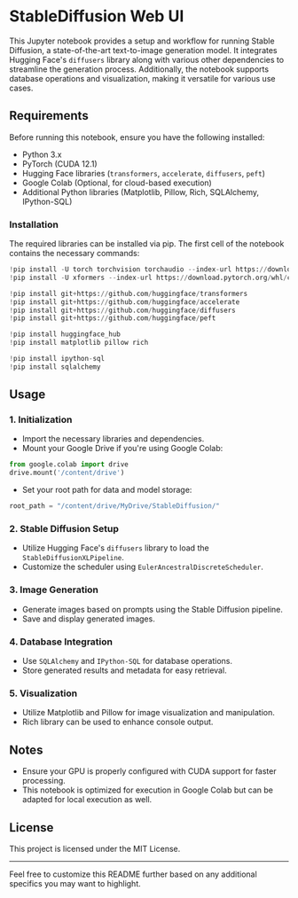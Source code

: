 # StableDiffusion Web UI

This Jupyter notebook provides a setup and workflow for running Stable Diffusion, a state-of-the-art text-to-image generation model. It integrates Hugging Face's `diffusers` library along with various other dependencies to streamline the generation process. Additionally, the notebook supports database operations and visualization, making it versatile for various use cases.

## Requirements

Before running this notebook, ensure you have the following installed:

- Python 3.x
- PyTorch (CUDA 12.1)
- Hugging Face libraries (`transformers`, `accelerate`, `diffusers`, `peft`)
- Google Colab (Optional, for cloud-based execution)
- Additional Python libraries (Matplotlib, Pillow, Rich, SQLAlchemy, IPython-SQL)

### Installation

The required libraries can be installed via pip. The first cell of the notebook contains the necessary commands:

```python
!pip install -U torch torchvision torchaudio --index-url https://download.pytorch.org/whl/cu121
!pip install -U xformers --index-url https://download.pytorch.org/whl/cu121

!pip install git+https://github.com/huggingface/transformers
!pip install git+https://github.com/huggingface/accelerate
!pip install git+https://github.com/huggingface/diffusers
!pip install git+https://github.com/huggingface/peft

!pip install huggingface_hub
!pip install matplotlib pillow rich

!pip install ipython-sql
!pip install sqlalchemy
```

## Usage

### 1. Initialization
- Import the necessary libraries and dependencies.
- Mount your Google Drive if you're using Google Colab:

```python
from google.colab import drive
drive.mount('/content/drive')
```

- Set your root path for data and model storage:

```python
root_path = "/content/drive/MyDrive/StableDiffusion/"
```

### 2. Stable Diffusion Setup
- Utilize Hugging Face's `diffusers` library to load the `StableDiffusionXLPipeline`.
- Customize the scheduler using `EulerAncestralDiscreteScheduler`.

### 3. Image Generation
- Generate images based on prompts using the Stable Diffusion pipeline.
- Save and display generated images.

### 4. Database Integration
- Use `SQLAlchemy` and `IPython-SQL` for database operations.
- Store generated results and metadata for easy retrieval.

### 5. Visualization
- Utilize Matplotlib and Pillow for image visualization and manipulation.
- Rich library can be used to enhance console output.

## Notes
- Ensure your GPU is properly configured with CUDA support for faster processing.
- This notebook is optimized for execution in Google Colab but can be adapted for local execution as well.

## License
This project is licensed under the MIT License.

---

Feel free to customize this README further based on any additional specifics you may want to highlight.